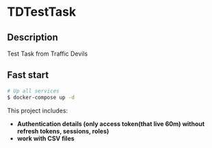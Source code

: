 # TDTestTask

## Description

Test Task from Traffic Devils

## Fast start

```bash
# Up all services
$ docker-compose up -d
```

This project includes:

- **Authentication details (only access token(that live 60m) without refresh tokens, sessions, roles)**
- **work with CSV files**
